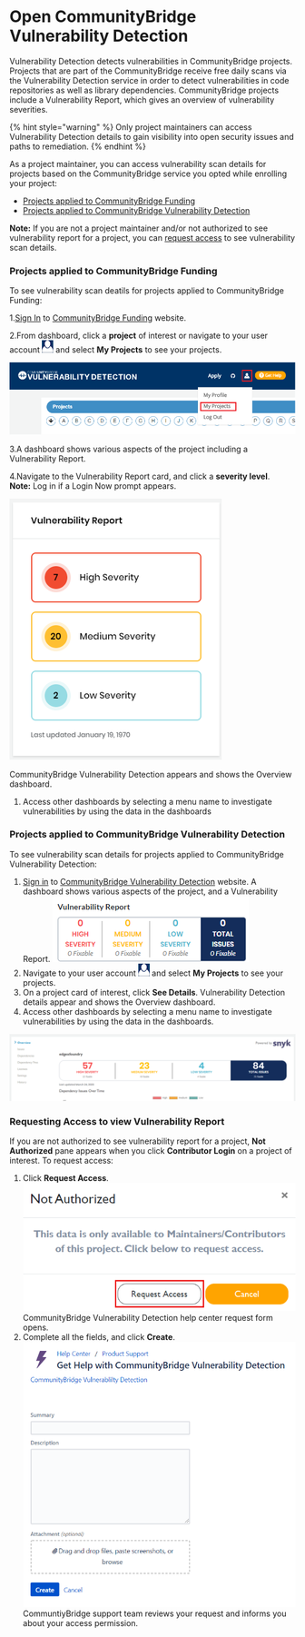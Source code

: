 # Open CommunityBridge Vulnerability Detection

Vulnerability Detection detects vulnerabilities in CommunityBridge projects. Projects that are part of the CommunityBridge receive free daily scans via the Vulnerability Detection service in order to detect vulnerabilities in code repositories as well as library dependencies. CommunityBridge projects include a Vulnerability Report, which gives an overview of vulnerability severities. 

{% hint style="warning" %}
Only project maintainers can access Vulnerability Detection details to gain visibility into open security issues and paths to remediation.
{% endhint %}

As a project maintainer, you can access vulnerability scan details for projects based on the CommunityBridge service you opted while enrolling your project:

* [Projects applied to CommunityBridge Funding](open-communitybridge-vulnerability-detection.md#projects-applied-to-communitybridge-funding)
* [Projects applied to CommunityBridge Vulnerability Detection](open-communitybridge-vulnerability-detection.md#projects-applied-to-communitybridge-vulnerability-detetction)

**Note:** If you are not a project maintainer and/or not authorized to see vulnerability report for a project, you can [request access](open-communitybridge-vulnerability-detection.md#requesting-access-to-view-vulnerability-report) to see vulnerability scan details.

### Projects applied to CommunityBridge Funding

To see vulnerability scan deatils for projects applied to CommunityBridge Funding:

1.[Sign In](../../sso/sign-in/) to [CommunityBridge Funding](https://funding.communitybridge.org/) website.

2.From dashboard, click a **project** of interest or navigate to your user account ![](../../.gitbook/assets/7419007.png) and select **My Projects** to see your projects.

![My Projects](../../.gitbook/assets/my_project.png)

  
3.A dashboard shows various aspects of the project including a Vulnerability Report.

4.Navigate to the Vulnerability Report card, and click a **severity level**.  
**Note:** Log in if a Login Now prompt appears.  
  
 ![](../../.gitbook/assets/funding-vulnerability-report.png)   
  
CommunityBridge Vulnerability Detection appears and shows the Overview dashboard. 

1. Access other dashboards by selecting a menu name to investigate vulnerabilities by using the data in the dashboards

### Projects applied to CommunityBridge Vulnerability Detection

To see vulnerability scan details for projects applied to CommunityBridge Vulnerability Detection:

1. [Sign in](../../sso/sign-in/) to  [CommunityBridge Vulnerability Detection](https://security.communitybridge.org/#/) website. A dashboard shows various aspects of the project, and a Vulnerability Report. ![](../../.gitbook/assets/7419012.png)
2. Navigate to your user account ![](../../.gitbook/assets/7419007.png) and select **My Projects** to see your projects.
3. On a project card of interest, click **See Details**. Vulnerability Detection details appear and shows the Overview dashboard.
4. Access other dashboards by selecting a menu name to investigate vulnerabilities by using the data in the dashboards.

![Security Dashboard](../../.gitbook/assets/security-dashboard.png)

### Requesting Access to view Vulnerability Report

If you are not authorized to see vulnerability report for a project, **Not Authorized** pane appears when you click **Contributor Login** on a project of interest. To request access:

1. Click **Request Access**.  ![](../../.gitbook/assets/request-access%20%281%29.png)  CommunityBridge Vulnerability Detection help center request form opens.
2. Complete all the fields, and click **Create**.  ![](../../.gitbook/assets/help-desk-form.png)  CommuntiyBridge support team reviews your request and informs you about your access permission.





